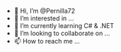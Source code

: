 - 👋 Hi, I’m @Pernilla72
- 👀 I’m interested in ...
- 🌱 I’m currently learning C# & .NET
- 💞️ I’m looking to collaborate on ...
- 📫 How to reach me ...

<!---
Pernilla72/Pernilla72 is a ✨ special ✨ repository because its `README.md` (this file) appears on your GitHub profile.
You can click the Preview link to take a look at your changes.
--->
